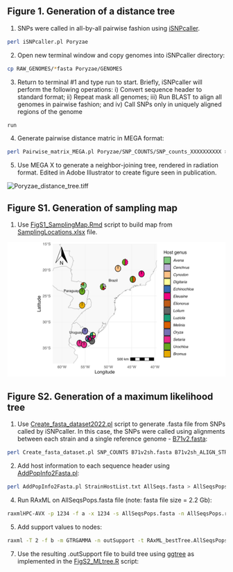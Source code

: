 ## Figure 1. Generation of a distance tree
1. SNPs were called in all-by-all pairwise fashion using [iSNPcaller](https://github.com/drdna/iSNPcaller).
```bash
perl iSNPcaller.pl Poryzae
```
2. Open new terminal window and copy genomes into iSNPcaller directory:
```bash
cp RAW_GENOMES/*fasta Poryzae/GENOMES
```
3. Return to terminal #1 and type run to start. Briefly, iSNPcaller will perform the following operations:
  i)   Convert sequence header to standard format;
  ii)  Repeat mask all genomes;
  iii) Run BLAST to align all genomes in pairwise fashion; and
  iv)  Call SNPs only in uniquely aligned regions of the genome
```bash
run
```
4. Generate pairwise distance matric in MEGA format:
```bash
perl Pairwise_matrix_MEGA.pl Poryzae/SNP_COUNTS/SNP_counts_XXXXXXXXXX > SNPcounts_WheatBlast.meg
```
5. Use MEGA X to generate a neighbor-joining tree, rendered in radiation format. Edited in Adobe Illustrator to create figure seen in publication.

![Poryzae_distance_tree.tiff](/data/Poryzae_distance_tree.tiff)

## Figure S1. Generation of sampling map

1. Use [FigS1_SamplingMap.Rmd](/scripts/FigS1_SamplingMap.Rmd) script to build map from [SamplingLocations.xlsx](/data/SamplingLocations.xlsx) file.

![FigS1_SamplingMap.png](/data/FigS1_SamplingMap.png)

## Figure S2. Generation of a maximum likelihood tree

1. Use [Create_fasta_dataset2022.pl](/scripts/Create_fasta_dataset2022.pl) script to generate .fasta file from SNPs called by iSNPcaller. In this case, the SNPs were called using alignments between each strain and a single reference genome - [B71v2.fasta](https://www.ncbi.nlm.nih.gov/genome/62?genome_assembly_id=1571357):
```bash
perl Create_fasta_dataset.pl SNP_COUNTS B71v2sh.fasta B71v2sh_ALIGN_STRINGs > AllSeqs.fasta
```
2. Add host information to each sequence header using [AddPopInfo2Fasta.pl](/scripts/AddPopInfo2Fasta.pl):
```bash
perl AddPopInfo2Fasta.pl StrainHostList.txt AllSeqs.fasta > AllSeqsPops.fasta
```
4. Run RAxML on AllSeqsPops.fasta file (note: fasta file size = 2.2 Gb):
```bash
raxmlHPC-AVX -p 1234 -f a -x 1234 -s AllSeqsPops.fasta -n AllSeqsPops.raxml -m GTRGAMMA #- 1000
```
5. Add support values to nodes:
```bash
raxml -T 2 -f b -m GTRGAMMA -n outSupport -t RAxML_bestTree.AllSeqsPops.raxml -z RAxML_bootstrap.AllSeqsPops.raxml
```
7. Use the resulting .outSupport file to build tree using [ggtree](https://bioconductor.org/packages/release/bioc/html/ggtree.html) as implemented in the [FigS2_MLtree.R](/scripts/FigS2_MLtree.R) script:




